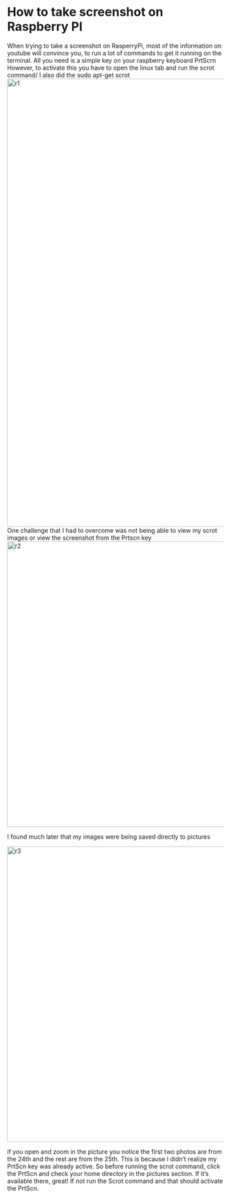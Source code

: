 # How to take screenshot on Raspberry PI
When trying to take a screenshot on RasperryPi, most of the information on youtube will convince you, to run a lot of commands to get it running on the terminal. 
All you need is a simple key on your raspberry keyboard PrtScrn
However, to activate this you have to open the linux tab and run the scrot command/ I also did the sudo apt-get scrot
<img width="1920" height="1040" alt="r1" src="https://github.com/user-attachments/assets/564bb815-1818-48c8-ab54-4f8f198edd57" />
One challenge that I had to overcome was not being able to view my scrot images or view the screenshot from the Prtscn key
<img width="928" height="663" alt="r2" src="https://github.com/user-attachments/assets/8b51a1ca-5a97-4ca1-9605-0b2821890011" />
 
 I found much later that my images were being saved directly to pictures
 
<img width="939" height="686" alt="r3" src="https://github.com/user-attachments/assets/d51869d1-961c-4d79-a20c-ba39d1c9cf1c" />

if you open and zoom in the picture you notice the first two photos are from the 24th and the rest are from the 25th. This is because I didn’t realize my PrtScn key was already active. 
So before running the scrot command, click the PrtScn and check your home directory in the pictures section.
If it’s available there, great! If not run the Scrot command and that should activate the PrtScn.
